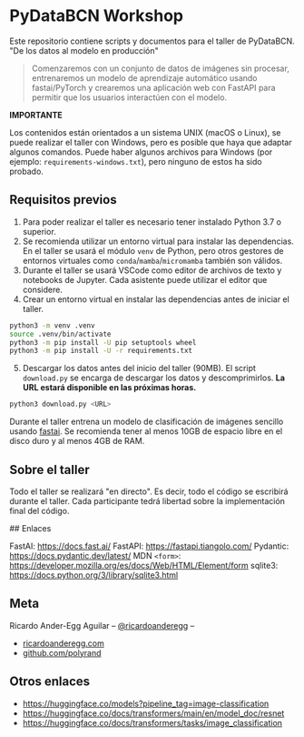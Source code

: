 # PyDataBCN Workshop

Este repositorio contiene scripts y documentos para el taller de PyDataBCN. "De los datos al modelo en producción"

> Comenzaremos con un conjunto de datos de imágenes sin procesar, entrenaremos
> un modelo de aprendizaje automático usando fastai/PyTorch y crearemos una
> aplicación web con FastAPI para permitir que los usuarios interactúen con el
> modelo.

**IMPORTANTE**

Los contenidos están orientados a un sistema UNIX (macOS o Linux), se puede
realizar el taller con Windows, pero es posible que haya que adaptar algunos
comandos. Puede haber algunos archivos para Windows (por ejemplo:
`requirements-windows.txt`), pero ninguno de estos ha sido probado.

## Requisitos previos

1. Para poder realizar el taller es necesario tener instalado Python 3.7 o superior.
2. Se recomienda utilizar un entorno virtual para instalar las dependencias. En el taller se usará el módulo `venv` de Python, pero
   otros gestores de entornos virtuales como `conda`/`mamba`/`micromamba` también son válidos.
3. Durante el taller se usará VSCode como editor de archivos de texto y notebooks de Jupyter. Cada asistente puede utilizar el editor que
   considere.
4. Crear un entorno virtual en instalar las dependencias antes de iniciar el taller.

```sh
python3 -m venv .venv
source .venv/bin/activate
python3 -m pip install -U pip setuptools wheel
python3 -m pip install -U -r requirements.txt
```

5. Descargar los datos antes del inicio del taller (90MB). El script `download.py` se encarga de descargar los datos y descomprimirlos.
   **La URL estará disponible en las próximas horas.**

```sh
python3 download.py <URL>
```

Durante el taller entrena un modelo de clasificación de imágenes sencillo usando
[fastai](https://docs.fast.ai/). Se recomienda tener al menos 10GB de espacio
libre en el disco duro y al menos 4GB de RAM.

## Sobre el taller

Todo el taller se realizará "en directo". Es decir, todo el código se escribirá
durante el taller. Cada participante tedrá libertad sobre la implementación
final del código.

## Enlaces

FastAI: https://docs.fast.ai/
FastAPI: https://fastapi.tiangolo.com/
Pydantic: https://docs.pydantic.dev/latest/
MDN `<form>`: https://developer.mozilla.org/es/docs/Web/HTML/Element/form
sqlite3: https://docs.python.org/3/library/sqlite3.html

## Meta

Ricardo Ander-Egg Aguilar – [@ricardoanderegg](https://twitter.com/ricardoanderegg) –

- [ricardoanderegg.com](http://ricardoanderegg.com/)
- [github.com/polyrand](https://github.com/polyrand/)

## Otros enlaces

- https://huggingface.co/models?pipeline_tag=image-classification
- https://huggingface.co/docs/transformers/main/en/model_doc/resnet
- https://huggingface.co/docs/transformers/tasks/image_classification
